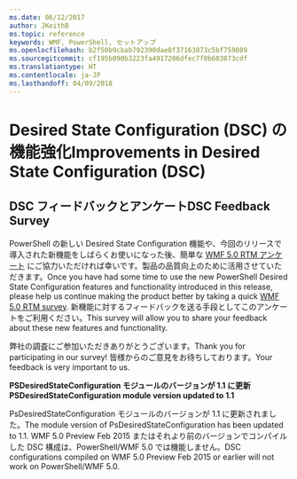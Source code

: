 ```yaml
---
ms.date: 06/12/2017
author: JKeithB
ms.topic: reference
keywords: WMF, PowerShell, セットアップ
ms.openlocfilehash: b2f50b9cbab792390dae8f37163873c5bf759089
ms.sourcegitcommit: cf195b090b3223fa4917206dfec7f0b603873cdf
ms.translationtype: HT
ms.contentlocale: ja-JP
ms.lasthandoff: 04/09/2018
---
```

# <a name="improvements-in-desired-state-configuration-dsc"></a><span data-ttu-id="69ee7-102">Desired State Configuration (DSC) の機能強化</span><span class="sxs-lookup"><span data-stu-id="69ee7-102">Improvements in Desired State Configuration (DSC)</span></span>

## <a name="dsc-feedback-survey"></a><span data-ttu-id="69ee7-103">DSC フィードバックとアンケート</span><span class="sxs-lookup"><span data-stu-id="69ee7-103">DSC Feedback Survey</span></span>

<span data-ttu-id="69ee7-104">PowerShell の新しい Desired State Configuration 機能や、今回のリリースで導入された新機能をしばらくお使いになった後、簡単な [WMF 5.0 RTM アンケート](https://www.surveymonkey.com/r/SGLQM5W) にご協力いただければ幸いです。製品の品質向上のために活用させていただきます。</span><span class="sxs-lookup"><span data-stu-id="69ee7-104">Once you have had some time to use the new PowerShell Desired State Configuration features and functionality introduced in this release, please help us continue making the product better by taking a quick [WMF 5.0 RTM survey](https://www.surveymonkey.com/r/SGLQM5W).</span></span> <span data-ttu-id="69ee7-105">新機能に対するフィードバックを送る手段としてこのアンケートをご利用ください。</span><span class="sxs-lookup"><span data-stu-id="69ee7-105">This survey will allow you to share your feedback about these new features and functionality.</span></span>

<span data-ttu-id="69ee7-106">弊社の調査にご参加いただきありがとうございます。</span><span class="sxs-lookup"><span data-stu-id="69ee7-106">Thank you for participating in our survey!</span></span> <span data-ttu-id="69ee7-107">皆様からのご意見をお待ちしております。</span><span class="sxs-lookup"><span data-stu-id="69ee7-107">Your feedback is very important to us.</span></span>

<span data-ttu-id="69ee7-108">**PSDesiredStateConfiguration モジュールのバージョンが 1.1 に更新**</span><span class="sxs-lookup"><span data-stu-id="69ee7-108">**PSDesiredStateConfiguration module version updated to 1.1**</span></span>

<span data-ttu-id="69ee7-109">PsDesiredStateConfiguration モジュールのバージョンが 1.1 に更新されました。</span><span class="sxs-lookup"><span data-stu-id="69ee7-109">The module version of PsDesiredStateConfiguration has been updated to 1.1.</span></span> <span data-ttu-id="69ee7-110">WMF 5.0 Preview Feb 2015 またはそれより前のバージョンでコンパイルした DSC 構成は、PowerShell/WMF 5.0 では機能しません。</span><span class="sxs-lookup"><span data-stu-id="69ee7-110">DSC configurations compiled on WMF 5.0 Preview Feb 2015 or earlier will not work on PowerShell/WMF 5.0.</span></span>